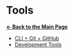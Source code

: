 # Tools

[**&larr; Back to the Main Page**](./../README.md)

- [CLI + Git + GitHub](./git-github/README.md)
- [Development Tools](./dev-tools/README.md)

<br>
